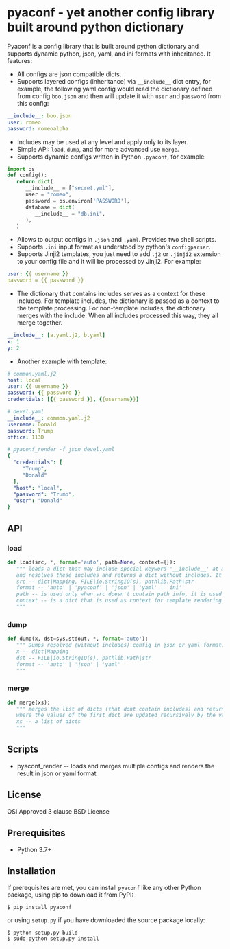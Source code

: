 # pyaconf - yet another config library built around python dictionary

Pyaconf is a config library that is built around python dictionary and supports dynamic python, json, yaml, and ini formats with inheritance.
It features:

* All configs are json compatible dicts.
* Supports layered configs (inheritance) via `__include__` dict entry, for example, the following yaml config would read the dictionary defined from config `boo.json` and then will update it with `user` and `password` from this config:

```yaml
__include__: boo.json
user: romeo
password: romeoalpha
```

* Includes may be used at any level and apply only to its layer. 
* Simple API: `load`, `dump`, and for more advanced use `merge`.
* Supports dynamic configs written in Python `.pyaconf`, for example:

```python
import os
def config():
   return dict(
      __include__ = ["secret.yml"],
      user = "romeo", 
      password = os.environ['PASSWORD'],
      database = dict(
         __include__ = "db.ini",
      ),
   )
```

* Allows to output configs in `.json` and `.yaml`. Provides two shell scripts.
* Supports `.ini` input format as understood by python's `configparser`.
* Supports Jinji2 templates, you just need to add `.j2` or `.jinji2` extension to your config file and it will be processed by Jinji2. For example:

```yaml
user: {{ username }}
password = {{ password }}
```

* The dictionary that contains includes serves as a context for these includes. For template includes, the dictionary is passed as a context to the template processing. For non-template includes, the dictionary merges with the include. When all includes processed this way, they all merge together.

```yaml
__include__: [a.yaml.j2, b.yaml]
x: 1
y: 2
```

* Another example with template:

```yaml
# common.yaml.j2
host: local
user: {{ username }}
password: {{ password }}
credentials: [{{ password }}, {{username}}]
```

```yaml
# devel.yaml
__include__: common.yaml.j2
username: Donald
password: Trump
office: 113D
```

```yaml
# pyaconf_render -f json devel.yaml
{
  "credentials": [
     "Trump",
     "Donald"
  ],
  "host": "local",
  "password": "Trump",
  "user": "Donald"
}
```

## API

### load

```python
def load(src, *, format='auto', path=None, context={}):
   """ loads a dict that may include special keyword '__include__' at multiple levels,
   and resolves these includes and returns a dict without includes. It can also read the input dict from a file
   src -- dict|Mapping, FILE|io.StringIO(s), pathlib.Path|str
   format -- 'auto' | 'pyaconf' | 'json' | 'yaml' | 'ini'
   path -- is used only when src doesn't contain path info, it is used for error messages and resolve relative include paths
   context -- is a dict that is used as context for template rendering if src is a template
   """
```

### dump

```python
def dump(x, dst=sys.stdout, *, format='auto'):
   """ Dumps resolved (without includes) config in json or yaml format. It doesn't preserve comments either. 
   x -- dict|Mapping
   dst -- FILE|io.StringIO(s), pathlib.Path|str
   format -- 'auto' | 'json' | 'yaml'
   """
```


### merge

```python
def merge(xs):
   """ merges the list of dicts (that dont contain includes) and returns a new dict
   where the values of the first dict are updated recursively by the values of the second dict.
   xs -- a list of dicts
   """
```

## Scripts

* pyaconf_render -- loads and merges multiple configs and renders the result in json or yaml format

## License

OSI Approved 3 clause BSD License

## Prerequisites

* Python 3.7+

## Installation

If prerequisites are met, you can install `pyaconf` like any other Python package, using pip to download it from PyPI:

    $ pip install pyaconf

or using `setup.py` if you have downloaded the source package locally:

    $ python setup.py build
    $ sudo python setup.py install

#
